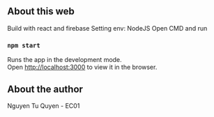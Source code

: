 
## About this web

Build with react and firebase
Setting env: NodeJS
Open CMD and run
### `npm start`
Runs the app in the development mode.<br>
Open [http://localhost:3000](http://localhost:3000) to view it in the browser.

## About the author
Nguyen Tu Quyen - EC01

